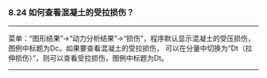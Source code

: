 ﻿### 8.24  如何查看混凝土的受拉损伤？---
菜单：“图形结果”→“动力分析结果”→“损伤”，程序默认显示混凝土的受压损伤，图例中标题为Dc。如果要查看混凝土的受拉损伤， 可以在分量中切换为“Dt（拉伸损伤）”，则可以查看受拉损伤，图例中标题为Dt。---
